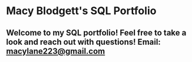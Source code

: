 # Macy Blodgett's SQL Portfolio
## Welcome to my SQL portfolio! Feel free to take a look and reach out with questions! Email: macylane223@gmail.com
